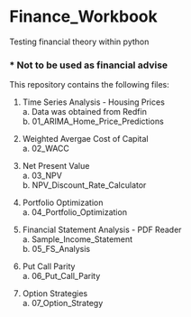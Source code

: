 # Finance_Workbook
Testing financial theory within python
### * Not to be used as financial advise

This repository contains the following files:

1. Time Series Analysis - Housing Prices  
  a. Data was obtained from Redfin  
  b. 01_ARIMA_Home_Price_Predictions  
  
2. Weighted Avergae Cost of Capital  
  a. 02_WACC  
  
3. Net Present Value  
  a. 03_NPV  
  b. NPV_Discount_Rate_Calculator  

4. Portfolio Optimization  
  a. 04_Portfolio_Optimization  

5. Financial Statement Analysis - PDF Reader   
  a. Sample_Income_Statement     
  b. 05_FS_Analysis 

6. Put Call Parity   
  a. 06_Put_Call_Parity      
  
7. Option Strategies  
  a. 07_Option_Strategy  
